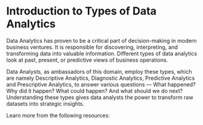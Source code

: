 # Introduction to Types of Data Analytics

Data Analytics has proven to be a critical part of decision-making in modern business ventures. It is responsible for discovering, interpreting, and transforming data into valuable information. Different types of data analytics look at past, present, or predictive views of business operations. 

Data Analysts, as ambassadors of this domain, employ these types, which are namely Descriptive Analytics, Diagnostic Analytics, Predictive Analytics and Prescriptive Analytics, to answer various questions — What happened? Why did it happen? What could happen? And what should we do next? Understanding these types gives data analysts the power to transform raw datasets into strategic insights.

Learn more from the following resources: